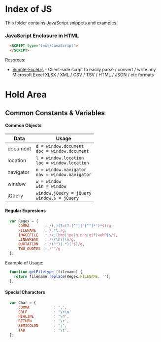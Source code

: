 # Index of JS

This folder contains JavaScript snippets and examples.


### JavaScript Enclosure in HTML
```html
  <SCRIPT type="text/JavaScript">
  </SCRIPT>
```

Resorces:
- [Simple-Excel.js](https://github.com/faisalman/simple-excel-js) - Client-side script to easily parse / convert / write any Microsoft Excel XLSX / XML / CSV / TSV / HTML / JSON / etc formats

# Hold Area

## Common Constants & Variables

#### Common Objects
| Data | Usage |
|  ---- | ----|
| document | ```d = window.document``` <BR> ```doc = window.document``` |
| location | ```l = window.location ```<BR> ```loc = window.location``` |
| navigator | ```n = window.navigator``` <BR> ```nav = window.navigator``` |
| window | ```w = window``` <BR> ```win = window``` |
| jQuery | ```window.jQuery = jQuery``` <BR> ```window.$ = jQuery``` |


#### Regular Expresions
```javascript
  var Regex = {
      COMMA       : /(,)(?=(?:[^"]|"[^"]*")*$)/g,
      FILENAME    : /.*\./g,
      IMAGEFILE   : /\.(bmp|jpe?g|png|gif|webP)$/i,
      LINEBREAK   : /\r\n?|\n/g,
      QUOTATION   : /(^")(.*)("$)/g,
      TWO_QUOTES  : /""/g
  };
```
Example of Usage:
```javascript
  function getFiletype (filename) {
    return filename.replace(Regex.FILENAME, '');
  },
```

#### Special Characters
```javascript
  var Char = {
      COMMA           : ',',
      CRLF            : '\r\n'
      NEWLINE         : '\n',
      RETURN          : '\r',
      SEMICOLON       : ';',
      TAB             : '\t',
  };
```
